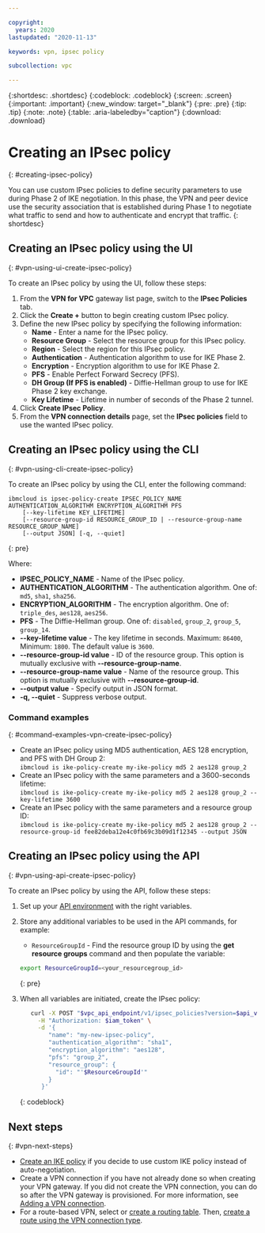 ```yaml
---

copyright:
  years: 2020
lastupdated: "2020-11-13"

keywords: vpn, ipsec policy

subcollection: vpc

---
```


{:shortdesc: .shortdesc}
{:codeblock: .codeblock}
{:screen: .screen}
{:important: .important}
{:new_window: target="_blank"}
{:pre: .pre}
{:tip: .tip}
{:note: .note}
{:table: .aria-labeledby="caption"}
{:download: .download}


# Creating an IPsec policy
{: #creating-ipsec-policy}

You can use custom IPsec policies to define security parameters to use during Phase 2 of IKE negotiation. In this phase, the VPN and peer device use the security association that is established during Phase 1 to negotiate what traffic to send and how to authenticate and encrypt that traffic.
{: shortdesc}

## Creating an IPsec policy using the UI
{: #vpn-using-ui-create-ipsec-policy}

To create an IPsec policy by using the UI, follow these steps:

1. From the **VPN for VPC** gateway list page, switch to the **IPsec Policies** tab.
1. Click the **Create +** button to begin creating custom IPsec policy.
1. Define the new IPsec policy by specifying the following information:
   * **Name** - Enter a name for the IPsec policy.
   * **Resource Group** - Select the resource group for this IPsec policy.
   * **Region** - Select the region for this IPsec policy.
   * **Authentication** - Authentication algorithm to use for IKE Phase 2.
   * **Encryption** - Encryption algorithm to use for IKE Phase 2.
   * **PFS** - Enable Perfect Forward Secrecy (PFS).
   * **DH Group (If PFS is enabled)** - Diffie-Hellman group to use for IKE Phase 2 key exchange.
   * **Key Lifetime** - Lifetime in number of seconds of the Phase 2 tunnel.
1. Click **Create IPsec Policy**.
1. From the **VPN connection details** page, set the **IPsec policies** field to use the wanted IPsec policy.

## Creating an IPsec policy using the CLI
{: #vpn-using-cli-create-ipsec-policy}

To create an IPsec policy by using the CLI, enter the following command:

```
ibmcloud is ipsec-policy-create IPSEC_POLICY_NAME AUTHENTICATION_ALGORITHM ENCRYPTION_ALGORITHM PFS
    [--key-lifetime KEY_LIFETIME]
    [--resource-group-id RESOURCE_GROUP_ID | --resource-group-name RESOURCE_GROUP_NAME]
    [--output JSON] [-q, --quiet]
```
{: pre}

Where:

- **IPSEC_POLICY_NAME** - Name of the IPsec policy.
- **AUTHENTICATION_ALGORITHM** - The authentication algorithm. One of: `md5`, `sha1`, `sha256`.
- **ENCRYPTION_ALGORITHM** - The encryption algorithm. One of: `triple_des`, `aes128`, `aes256`.
- **PFS** - The Diffie-Hellman group. One of: `disabled`, `group_2`, `group_5`, `group_14`.
- **--key-lifetime value** - The key lifetime in seconds. Maximum: `86400`, Minimum: `1800`. The default value is `3600`.
- **--resource-group-id value** - ID of the resource group. This option is mutually exclusive with **--resource-group-name**.
- **--resource-group-name value** - Name of the resource group. This option is mutually exclusive with **--resource-group-id**.
- **--output value** - Specify output in JSON format.
- **-q, --quiet** - Suppress verbose output.

### Command examples
{: #command-examples-vpn-create-ipsec-policy}

- Create an IPsec policy using MD5 authentication, AES 128 encryption, and PFS with DH Group 2:<br />
   `ibmcloud is ike-policy-create my-ike-policy md5 2 aes128 group_2`
- Create an IPsec policy with the same parameters and a 3600-seconds lifetime:<br />
   `ibmcloud is ike-policy-create my-ike-policy md5 2 aes128 group_2 --key-lifetime 3600`
- Create an IPsec policy with the same parameters and a resource group ID:<br />
   `ibmcloud is ike-policy-create my-ike-policy md5 2 aes128 group_2 --resource-group-id fee82deba12e4c0fb69c3b09d1f12345 --output JSON`

## Creating an IPsec policy using the API
{: #vpn-using-api-create-ipsec-policy}

To create an IPsec policy by using the API, follow these steps:

1. Set up your [API environment](/docs/vpc?topic=vpc-set-up-environment#api-prerequisites-setup) with
the right variables.
1. Store any additional variables to be used in the API commands, for example:

   * `ResourceGroupId` - Find the resource group ID by using the **get resource groups** command and then populate the variable:

    ```sh
    export ResourceGroupId=<your_resourcegroup_id>
    ```
    {: pre}

1. When all variables are initiated, create the IPsec policy:

   ```sh
      curl -X POST "$vpc_api_endpoint/v1/ipsec_policies?version=$api_version&generation=2" \
        -H "Authorization: $iam_token" \
        -d '{
           "name": "my-new-ipsec-policy",
           "authentication_algorithm": "sha1",
           "encryption_algorithm": "aes128",
           "pfs": "group_2",
           "resource_group": {
             "id": "'$ResourceGroupId'"
           }
         }'
   ```
   {: codeblock}

## Next steps
{: #vpn-next-steps}

* [Create an IKE policy](/docs/vpc?topic=vpc-creating-ipsec-policy) if you decide to use custom IKE policy instead of auto-negotiation.
* Create a VPN connection if you have not already done so when creating your VPN gateway. If you did not create the VPN connection, you can do so after the VPN gateway is provisioned. For more information, see [Adding a VPN connection](/docs/vpc?topic=vpc-vpn-adding-connections).  
* For a route-based VPN, select or [create a routing table](/docs/vpc?topic=vpc-create-vpc-routing-table). Then, [create a route using the VPN connection type](/docs/vpc?topic=vpc-create-vpc-route).
